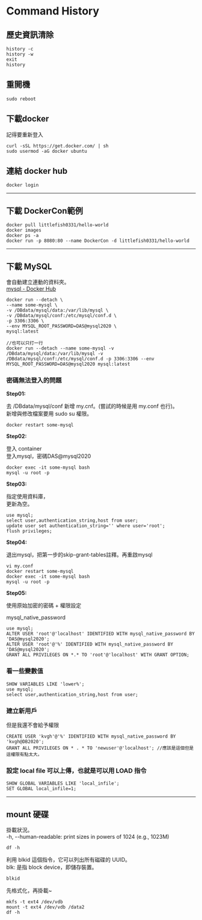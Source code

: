 # Command History

## 歷史資訊清除

```{bash}
history -c
history -w
exit
history
```

## 重開機

```{bash}
sudo reboot
```

## 下載docker

記得要重新登入

```{bash}
curl -sSL https://get.docker.com/ | sh
sudo usermod -aG docker ubuntu
```

## 連結 docker hub

```{bash}
docker login
```

---

## 下載 DockerCon範例

```{bash}
docker pull littlefish0331/hello-world
docker images
docker ps -a
docker run -p 8080:80 --name DockerCon -d littlefish0331/hello-world
```

---

## 下載 MySQL

會自動建立連動的資料夾。  
[mysql - Docker Hub](https://hub.docker.com/_/mysql?tab=description)

```{bash}
docker run --detach \
--name some-mysql \
-v /DBdata/mysql/data:/var/lib/mysql \
-v /DBdata/mysql/conf:/etc/mysql/conf.d \
-p 3306:3306 \
--env MYSQL_ROOT_PASSWORD=DAS@mysql2020 \
mysql:latest

//也可以只打一行
docker run --detach --name some-mysql -v /DBdata/mysql/data:/var/lib/mysql -v /DBdata/mysql/conf:/etc/mysql/conf.d -p 3306:3306 --env MYSQL_ROOT_PASSWORD=DAS@mysql2020 mysql:latest
```

### 密碼無法登入的問題

**Step01:**

去 /DBdata/mysql/conf 新增 my.cnf。(嘗試的時候是用 my.conf 也行)。  
新增與修改檔案要用 sudo su 權限。

```{bash}
docker restart some-mysql
```

**Step02:**

登入 container  
登入mysql，密碼DAS@mysql2020

```{bash}
docker exec -it some-mysql bash
mysql -u root -p
```

**Step03:**

指定使用資料庫，  
更新為空。

```{bash}
use mysql;
select user,authentication_string,host from user;
update user set authentication_string='' where user='root';
flush privileges;
```

**Step04:**

退出mysql，把第一步的skip-grant-tables註釋。再重啟mysql

```{bash}
vi my.conf
docker restart some-mysql
docker exec -it some-mysql bash
mysql -u root -p
```

**Step05:**

使用原始加密的密碼 + 權限設定

mysql_native_password

```{bash}
use mysql;
ALTER USER 'root'@'localhost' IDENTIFIED WITH mysql_native_password BY 'DAS@mysql2020';
ALTER USER 'root'@'%' IDENTIFIED WITH mysql_native_password BY 'DAS@mysql2020';
GRANT ALL PRIVILEGES ON *.* TO 'root'@'localhost' WITH GRANT OPTION;
```

### 看一些變數值

```{bash}
SHOW VARIABLES LIKE 'lower%';
use mysql;
select user,authentication_string,host from user;
```

### 建立新用戶

但是我還不會給予權限

```{bash}
CREATE USER 'kvgh'@'%' IDENTIFIED WITH mysql_native_password BY 'kvgh@DB2020';
GRANT ALL PRIVILEGES ON * . * TO 'newuser'@'localhost'; //應該是這個但是這權限有點太大。
```

### 設定 local file 可以上傳，也就是可以用 LOAD 指令

```{bash}
SHOW GLOBAL VARIABLES LIKE 'local_infile';
SET GLOBAL local_infile=1;
```

---

## mount 硬碟

掛載狀況。  
-h, --human-readable: print sizes in powers of 1024 (e.g., 1023M)

```{bash}
df -h
```

利用 blkid 這個指令，它可以列出所有磁碟的 UUID。  
blk: 是指 block device，即儲存裝置。

```{bash}
blkid
```

先格式化，再掛載~

```{bash}
mkfs -t ext4 /dev/vdb
mount -t ext4 /dev/vdb /data2
df -h
```
